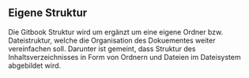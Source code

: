 ## Eigene Struktur

Die Gitbook Struktur wird um ergänzt um eine eigene Ordner bzw. Dateistruktur, welche die Organisation des Dokuementes weiter vereinfachen soll. Darunter ist gemeint, dass Struktur des Inhaltsverzeichnisses in Form von Ordnern und Dateien im Dateisystem abgebildet wird.


